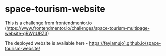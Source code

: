 # space-tourism-website


This is a challenge from frontendmentor.io (https://www.frontendmentor.io/challenges/space-tourism-multipage-website-gRWj1URZ3)

The deployed website is available here - https://feyiamujo1.github.io/space-tourism-website/
